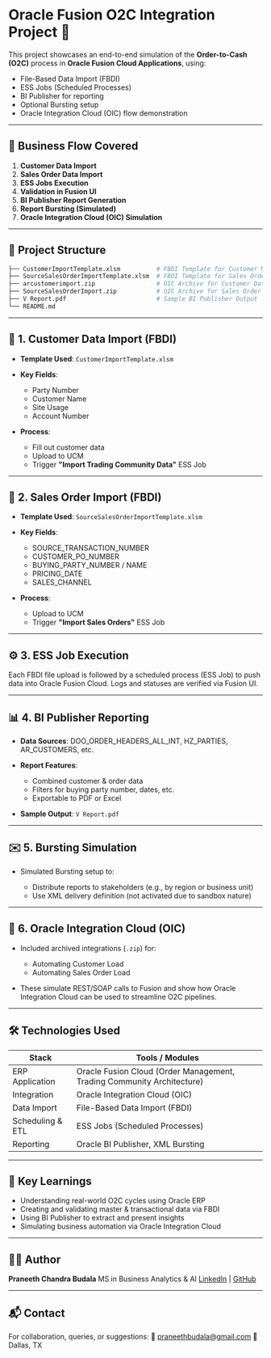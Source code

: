 # Oracle Fusion O2C Integration Project 🚀

This project showcases an end-to-end simulation of the **Order-to-Cash (O2C)** process in **Oracle Fusion Cloud Applications**, using:

* File-Based Data Import (FBDI)
* ESS Jobs (Scheduled Processes)
* BI Publisher for reporting
* Optional Bursting setup
* Oracle Integration Cloud (OIC) flow demonstration

---

## 🔄 Business Flow Covered

1. **Customer Data Import**
2. **Sales Order Data Import**
3. **ESS Jobs Execution**
4. **Validation in Fusion UI**
5. **BI Publisher Report Generation**
6. **Report Bursting (Simulated)**
7. **Oracle Integration Cloud (OIC) Simulation**

---

## 📂 Project Structure

```bash
├── CustomerImportTemplate.xlsm          # FBDI Template for Customer Master Data
├── SourceSalesOrderImportTemplate.xlsm  # FBDI Template for Sales Orders
├── arcustomerimport.zip                 # OIC Archive for Customer Data Flow (Simulation)
├── SourceSalesOrderImport.zip           # OIC Archive for Sales Order Flow (Simulation)
├── V Report.pdf                         # Sample BI Publisher Output
└── README.md
```

---

## 📅 1. Customer Data Import (FBDI)

* **Template Used**: `CustomerImportTemplate.xlsm`
* **Key Fields**:

  * Party Number
  * Customer Name
  * Site Usage
  * Account Number
* **Process**:

  * Fill out customer data
  * Upload to UCM
  * Trigger **"Import Trading Community Data"** ESS Job

---

## 🛒 2. Sales Order Import (FBDI)

* **Template Used**: `SourceSalesOrderImportTemplate.xlsm`
* **Key Fields**:

  * SOURCE\_TRANSACTION\_NUMBER
  * CUSTOMER\_PO\_NUMBER
  * BUYING\_PARTY\_NUMBER / NAME
  * PRICING\_DATE
  * SALES\_CHANNEL
* **Process**:

  * Upload to UCM
  * Trigger **"Import Sales Orders"** ESS Job

---

## ⚙️ 3. ESS Job Execution

Each FBDI file upload is followed by a scheduled process (ESS Job) to push data into Oracle Fusion Cloud. Logs and statuses are verified via Fusion UI.

---

## 📊 4. BI Publisher Reporting

* **Data Sources**: DOO\_ORDER\_HEADERS\_ALL\_INT, HZ\_PARTIES, AR\_CUSTOMERS, etc.
* **Report Features**:

  * Combined customer & order data
  * Filters for buying party number, dates, etc.
  * Exportable to PDF or Excel
* **Sample Output**: `V Report.pdf`

---

## ✉️ 5. Bursting Simulation

* Simulated Bursting setup to:

  * Distribute reports to stakeholders (e.g., by region or business unit)
  * Use XML delivery definition (not activated due to sandbox nature)

---

## 🔗 6. Oracle Integration Cloud (OIC)

* Included archived integrations (`.zip`) for:

  * Automating Customer Load
  * Automating Sales Order Load
* These simulate REST/SOAP calls to Fusion and show how Oracle Integration Cloud can be used to streamline O2C pipelines.

---

## 🛠️ Technologies Used

| Stack            | Tools / Modules                                                        |
| ---------------- | ---------------------------------------------------------------------- |
| ERP Application  | Oracle Fusion Cloud (Order Management, Trading Community Architecture) |
| Integration      | Oracle Integration Cloud (OIC)                                         |
| Data Import      | File-Based Data Import (FBDI)                                          |
| Scheduling & ETL | ESS Jobs (Scheduled Processes)                                         |
| Reporting        | Oracle BI Publisher, XML Bursting                                      |

---

## 📌 Key Learnings

* Understanding real-world O2C cycles using Oracle ERP
* Creating and validating master & transactional data via FBDI
* Using BI Publisher to extract and present insights
* Simulating business automation via Oracle Integration Cloud

---

## 👨‍💼 Author

**Praneeth Chandra Budala**
MS in Business Analytics & AI
[LinkedIn](https://www.linkedin.com/in/praneethchandra) | [GitHub](https://github.com/Praneethchandra-16)

---

## 📬 Contact

For collaboration, queries, or suggestions:
📧 [praneethbudala@gmail.com](mailto:praneethbudala@gmail.com)
📍 Dallas, TX
